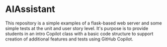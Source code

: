 # AIAssistant

This repository is a simple examples of a flask-based web server and some simple tests at the unit and user story level. It's purpose is to provide students in an intro Copilot class with a basic code structure to support creation of additional features and tests using GitHub Copilot.

